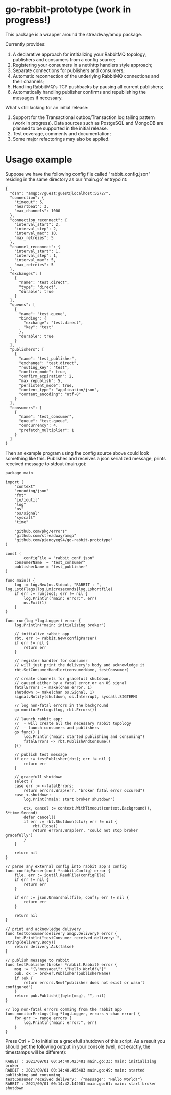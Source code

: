 # go-rabbit-prototype (work in progress!)

This package is a wrapper around the streadway/amqp package.

Currently provides:
  1) A declarative approach for intitializing your RabbitMQ topology, publishers and consumers from a config source;
  2) Registering your consumers in a net/http handlers style approach;
  3) Separate connections for publishers and consumers;
  4) Automatic reconnection of the underlying RabbitMQ connections and their channels;
  5) Handling RabbitMQ's TCP pushbacks by pausing all current publishers;
  6) Automatically handling publisher confirms and republishing the messages if necessary.

What's still lacking for an initial release:
  1) Support for the Transactional outbox/Transaction log tailing pattern (work in progress).
     Data sources such as PostgeSQL and MongoDB are planned to be supported in the initial release.
  2) Test coverage, comments and documentation;
  3) Some major refactorings may also be applied.


# Usage example

Suppose we have the following config file called "rabbit_config.json" residing in the same directory as our 'main.go' entrypoint:

```
{
  "dsn": "amqp://guest:guest@localhost:5672/",
  "connection": {
    "timeout": 5,
    "heartbeat": 3,
    "max_channels": 1000
  },
  "connection_reconnect": {
    "interval_start": 2,
    "interval_step": 2,
    "interval_max": 10,
    "max_retreies": 5
  },
  "channel_reconnect": {
    "interval_start": 1,
    "interval_step": 1,
    "interval_max": 5,
    "max_retreies": 5
  },
  "exchanges": [
    {
      "name": "test.direct",
      "type": "direct",
      "durable": true
    }
  ],
  "queues": [
    {
      "name": "test.queue",
      "binding": {
        "exchange": "test.direct",
        "key": "test"
      },
      "durable": true
    }
  ],
  "publishers": [
    {
      "name": "test_publisher",
      "exchange": "test.direct",
      "routing_key": "test",
      "confirm_mode": true,
      "confirm_expiration": 2,
      "max_republish": 5,
      "persistent_mode": true,
      "content_type": "application/json",
      "content_encoding": "utf-8"
    }
  ],
  "consumers": [
    {
      "name": "test_consumer",
      "queue": "test.queue",
      "concurrency": 4,
      "prefetch_multiplier": 1
    }
  ]
}
```


Then an example program using the config source above could look something like this.
Publishes and receives a json serialized message, prints received message to stdout (main.go):

```
package main

import (
	"context"
	"encoding/json"
	"fmt"
	"io/ioutil"
	"log"
	"os"
	"os/signal"
	"syscall"
	"time"

	"github.com/pkg/errors"
	"github.com/streadway/amqp"
	"github.com/pianoyeg94/go-rabbit-prototype"
)

const (
        configFile = "rabbit_conf.json"
	consumerName  = "test_consumer"
	publisherName = "test_publisher"
)

func main() {
	log := log.New(os.Stdout, "RABBIT : ", log.LstdFlags|log.Lmicroseconds|log.Lshortfile)
	if err := run(log); err != nil {
		log.Println("main: error:", err)
		os.Exit(1)
	}
}

func run(log *log.Logger) error {
	log.Println("main: initializing broker")

	// initialize rabbit app
	rbt, err := rabbit.New(configParser)
	if err != nil {
		return err
	}

	// register handler for consumer
	// will just print the delivery's body and acknowledge it
	rbt.SetConsumerHandler(consumerName, testConsumer)

	// create channels for gracefull shutdown,
	// caused either by a fatal error or an OS signal
	fatalErrors := make(chan error, 1)
	shutdown := make(chan os.Signal, 1)
	signal.Notify(shutdown, os.Interrupt, syscall.SIGTERM)

	// log non-fatal errors in the background
	go monitorErrLogs(log, rbt.Errors())

	// launch rabbit app:
	//  - will create all the necessary rabbit topology
	//  - launch consumers and publishers
	go func() {
		log.Println("main: started publishing and consuming")
		fatalErrors <- rbt.PublishAndConsume()
	}()

	// publish test message
	if err := testPublisher(rbt); err != nil {
		return err
	}

	// gracefull shutdown
	select {
	case err := <-fatalErrors:
		return errors.Wrap(err, "broker fatal error occured")
	case <-shutdown:
		log.Print("main: start broker shutdown")

		ctx, cancel := context.WithTimeout(context.Background(), 5*time.Second)
		defer cancel()
		if err := rbt.Shutdown(ctx); err != nil {
			rbt.Close()
			return errors.Wrap(err, "could not stop broker gracefully")
		}
	}

	return nil
}

// parse any external config into rabbit app's config
func configParser(conf *rabbit.Config) error {
	file, err := ioutil.ReadFile(configFile)
	if err != nil {
		return err
	}

	if err := json.Unmarshal(file, conf); err != nil {
		return err
	}

	return nil
}

// print and acknowledge delivery
func testConsumer(delivery amqp.Delivery) error {
	fmt.Println("testConsumer received delivery: ", string(delivery.Body))
	return delivery.Ack(false)
}

// publish message to rabbit
func testPublisher(broker *rabbit.Rabbit) error {
	msg := "{\"message\": \"Hello World!\"}"
	pub, ok := broker.Publisher(publisherName)
	if !ok {
		return errors.New("publisher does not exist or wasn't configured")
	}
	return pub.Publish([]byte(msg), "", nil)
}

// log non-fatal errors comming from the rabbit app
func monitorErrLogs(log *log.Logger, errors <-chan error) {
	for err := range errors {
		log.Println("main: error:", err)
	}
}
```

Press Ctrl + C to initialize a gracefull shutdown of this script.
As a result you should get the following output in your console (well, not exactly, the timestamps will be different):

```
КABBIT : 2021/09/01 00:14:40.423481 main.go:33: main: initializing broker
RABBIT : 2021/09/01 00:14:40.455483 main.go:49: main: started publishing and consuming
testConsumer received delivery:  {"message": "Hello World!"}
RABBIT : 2021/09/01 00:14:42.142001 main.go:61: main: start broker shutdown
```
